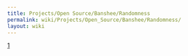 ```yaml
---
title: Projects/Open Source/Banshee/Randomness
permalink: wiki/Projects/Open_Source/Banshee/Randomness/
layout: wiki
---
```


[1](http://www.uni-koblenz.de/~monreal/banshee-editable-interface.png)
